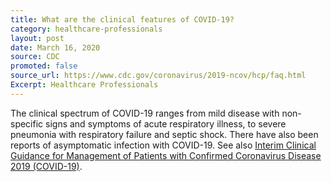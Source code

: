 ```yaml
---
title: What are the clinical features of COVID-19?
category: healthcare-professionals
layout: post
date: March 16, 2020
source: CDC
promoted: false
source_url: https://www.cdc.gov/coronavirus/2019-ncov/hcp/faq.html
Excerpt: Healthcare Professionals
---
```


The clinical spectrum of COVID-19 ranges from mild disease with non-specific signs and symptoms of acute respiratory illness, to severe pneumonia with respiratory failure and septic shock. There have also been reports of asymptomatic infection with COVID-19. See also <a href="https://www.cdc.gov/coronavirus/2019-ncov/hcp/clinical-guidance-management-patients.html"> Interim Clinical Guidance for Management of Patients with Confirmed Coronavirus Disease 2019 (COVID-19)</a>.
